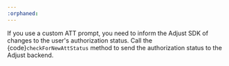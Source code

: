 ```yaml
---
:orphaned:
---
```


If you use a custom ATT prompt, you need to inform the Adjust SDK of changes to the user's authorization status. Call the {code}`checkForNewAttStatus` method to send the authorization status to the Adjust backend.
